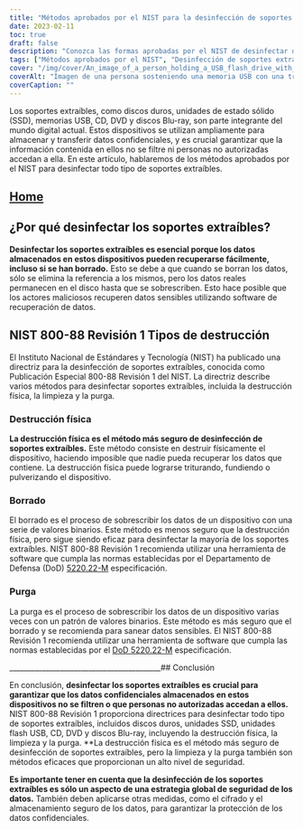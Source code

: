 ```yaml
---
title: "Métodos aprobados por el NIST para la desinfección de soportes extraíbles"
date: 2023-02-11
toc: true
draft: false
description: "Conozca las formas aprobadas por el NIST de desinfectar discos duros, unidades SSD, unidades flash USB, CD, DVD y discos Blu-ray para proteger los datos confidenciales de accesos no autorizados."
tags: ["Métodos aprobados por el NIST", "Desinfección de soportes extraíbles", "Discos duros", "Unidades SSD", "Memorias USB", "CD", "DVD", "Discos Blu-ray", "Seguridad de los datos", "Protección de datos sensibles"]
cover: "/img/cover/An_image_of_a_person_holding_a_USB_flash_drive_with_a_shreder.png"
coverAlt: "Imagen de una persona sosteniendo una memoria USB con una trituradora de fondo"
coverCaption: ""
---
```


Los soportes extraíbles, como discos duros, unidades de estado sólido (SSD), memorias USB, CD, DVD y discos Blu-ray, son parte integrante del mundo digital actual. Estos dispositivos se utilizan ampliamente para almacenar y transferir datos confidenciales, y es crucial garantizar que la información contenida en ellos no se filtre ni personas no autorizadas accedan a ella. En este artículo, hablaremos de los métodos aprobados por el NIST para desinfectar todo tipo de soportes extraíbles.

## [Home](/cyber-security-career-playbook-start/)

## ¿Por qué desinfectar los soportes extraíbles?

**Desinfectar los soportes extraíbles es esencial porque los datos almacenados en estos dispositivos pueden recuperarse fácilmente, incluso si se han borrado.** Esto se debe a que cuando se borran los datos, sólo se elimina la referencia a los mismos, pero los datos reales permanecen en el disco hasta que se sobrescriben. Esto hace posible que los actores maliciosos recuperen datos sensibles utilizando software de recuperación de datos.

## NIST 800-88 Revisión 1 Tipos de destrucción

El Instituto Nacional de Estándares y Tecnología (NIST) ha publicado una directriz para la desinfección de soportes extraíbles, conocida como Publicación Especial 800-88 Revisión 1 del NIST. La directriz describe varios métodos para desinfectar soportes extraíbles, incluida la destrucción física, la limpieza y la purga.

### Destrucción física

**La destrucción física es el método más seguro de desinfección de soportes extraíbles.** Este método consiste en destruir físicamente el dispositivo, haciendo imposible que nadie pueda recuperar los datos que contiene. La destrucción física puede lograrse triturando, fundiendo o pulverizando el dispositivo.

### Borrado

El borrado es el proceso de sobrescribir los datos de un dispositivo con una serie de valores binarios. Este método es menos seguro que la destrucción física, pero sigue siendo eficaz para desinfectar la mayoría de los soportes extraíbles. NIST 800-88 Revisión 1 recomienda utilizar una herramienta de software que cumpla las normas establecidas por el Departamento de Defensa (DoD) [5220.22-M](https://simeononsecurity.com/articles/dod-5220.22-m-data-sanitization-summarized/) especificación.

### Purga

La purga es el proceso de sobrescribir los datos de un dispositivo varias veces con un patrón de valores binarios. Este método es más seguro que el borrado y se recomienda para sanear datos sensibles. El NIST 800-88 Revisión 1 recomienda utilizar una herramienta de software que cumpla las normas establecidas por el [DoD 5220.22-M](https://simeononsecurity.com/articles/dod-5220.22-m-data-sanitization-summarized/) especificación.

__________________________________________## Conclusión

En conclusión, **desinfectar los soportes extraíbles es crucial para garantizar que los datos confidenciales almacenados en estos dispositivos no se filtren o que personas no autorizadas accedan a ellos.** NIST 800-88 Revisión 1 proporciona directrices para desinfectar todo tipo de soportes extraíbles, incluidos discos duros, unidades SSD, unidades flash USB, CD, DVD y discos Blu-ray, incluyendo la destrucción física, la limpieza y la purga. **La destrucción física es el método más seguro de desinfección de soportes extraíbles, pero la limpieza y la purga también son métodos eficaces que proporcionan un alto nivel de seguridad.

**Es importante tener en cuenta que la desinfección de los soportes extraíbles es sólo un aspecto de una estrategia global de seguridad de los datos.** También deben aplicarse otras medidas, como el cifrado y el almacenamiento seguro de los datos, para garantizar la protección de los datos confidenciales.

